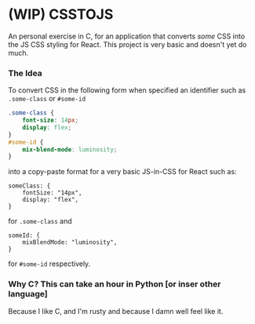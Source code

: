# (WIP) CSSTOJS

An personal exercise in C, for an application that converts _some_ CSS into the JS CSS styling for React.
This project is very basic and doesn't yet do much.

### The Idea

To convert CSS in the following form when specified an identifier such as `.some-class` or `#some-id`

```css
.some-class {
	font-size: 14px;
	display: flex;
}
#some-id {
	mix-blend-mode: luminosity;
}
```

into a copy-paste format for a very basic JS-in-CSS for React such as:

```JSS
someClass: {
    fontSize: "14px",
    display: "flex",
}
```

for `.some-class` and

```JSS
someId: {
    mixBlendMode: "luminosity",
}
```

for `#some-id` respectively.

### Why C? This can take an hour in Python [or inser other language]

Because I like C, and I'm rusty and because I damn well feel like it.
